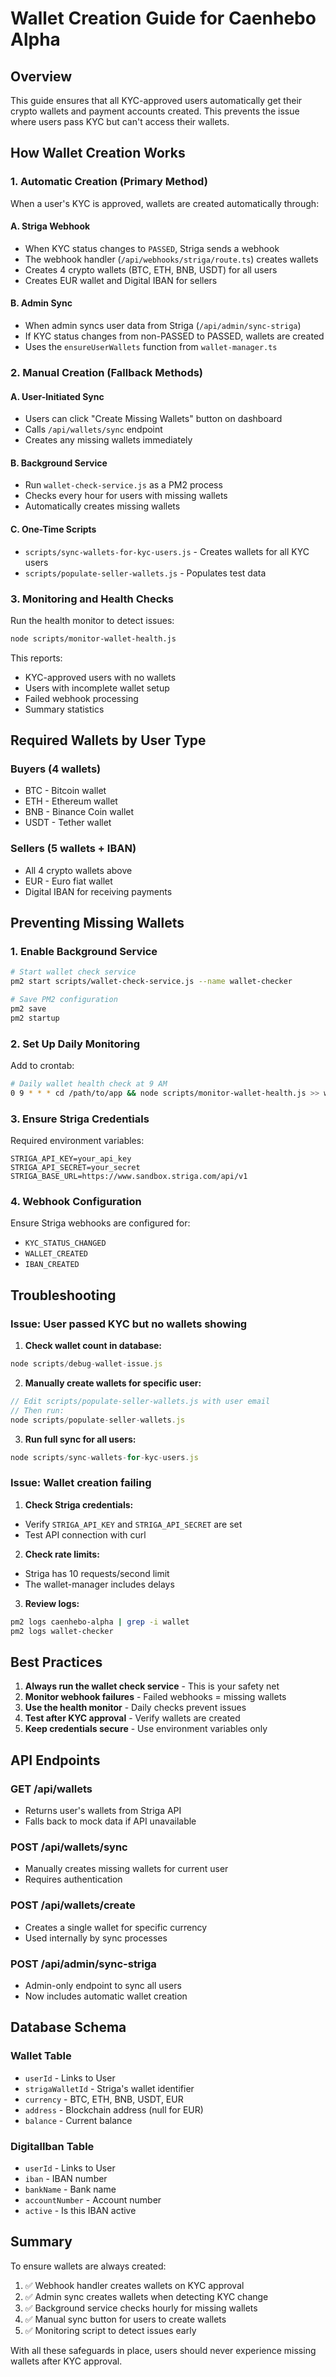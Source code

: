 # Wallet Creation Guide for Caenhebo Alpha

## Overview
This guide ensures that all KYC-approved users automatically get their crypto wallets and payment accounts created. This prevents the issue where users pass KYC but can't access their wallets.

## How Wallet Creation Works

### 1. Automatic Creation (Primary Method)
When a user's KYC is approved, wallets are created automatically through:

#### A. Striga Webhook
- When KYC status changes to `PASSED`, Striga sends a webhook
- The webhook handler (`/api/webhooks/striga/route.ts`) creates wallets
- Creates 4 crypto wallets (BTC, ETH, BNB, USDT) for all users
- Creates EUR wallet and Digital IBAN for sellers

#### B. Admin Sync
- When admin syncs user data from Striga (`/api/admin/sync-striga`)
- If KYC status changes from non-PASSED to PASSED, wallets are created
- Uses the `ensureUserWallets` function from `wallet-manager.ts`

### 2. Manual Creation (Fallback Methods)

#### A. User-Initiated Sync
- Users can click "Create Missing Wallets" button on dashboard
- Calls `/api/wallets/sync` endpoint
- Creates any missing wallets immediately

#### B. Background Service
- Run `wallet-check-service.js` as a PM2 process
- Checks every hour for users with missing wallets
- Automatically creates missing wallets

#### C. One-Time Scripts
- `scripts/sync-wallets-for-kyc-users.js` - Creates wallets for all KYC users
- `scripts/populate-seller-wallets.js` - Populates test data

### 3. Monitoring and Health Checks

Run the health monitor to detect issues:
```bash
node scripts/monitor-wallet-health.js
```

This reports:
- KYC-approved users with no wallets
- Users with incomplete wallet setup
- Failed webhook processing
- Summary statistics

## Required Wallets by User Type

### Buyers (4 wallets)
- BTC - Bitcoin wallet
- ETH - Ethereum wallet  
- BNB - Binance Coin wallet
- USDT - Tether wallet

### Sellers (5 wallets + IBAN)
- All 4 crypto wallets above
- EUR - Euro fiat wallet
- Digital IBAN for receiving payments

## Preventing Missing Wallets

### 1. Enable Background Service
```bash
# Start wallet check service
pm2 start scripts/wallet-check-service.js --name wallet-checker

# Save PM2 configuration
pm2 save
pm2 startup
```

### 2. Set Up Daily Monitoring
Add to crontab:
```bash
# Daily wallet health check at 9 AM
0 9 * * * cd /path/to/app && node scripts/monitor-wallet-health.js >> wallet-health.log 2>&1
```

### 3. Ensure Striga Credentials
Required environment variables:
```env
STRIGA_API_KEY=your_api_key
STRIGA_API_SECRET=your_secret
STRIGA_BASE_URL=https://www.sandbox.striga.com/api/v1
```

### 4. Webhook Configuration
Ensure Striga webhooks are configured for:
- `KYC_STATUS_CHANGED`
- `WALLET_CREATED`
- `IBAN_CREATED`

## Troubleshooting

### Issue: User passed KYC but no wallets showing

1. **Check wallet count in database:**
```javascript
node scripts/debug-wallet-issue.js
```

2. **Manually create wallets for specific user:**
```javascript
// Edit scripts/populate-seller-wallets.js with user email
// Then run:
node scripts/populate-seller-wallets.js
```

3. **Run full sync for all users:**
```javascript
node scripts/sync-wallets-for-kyc-users.js
```

### Issue: Wallet creation failing

1. **Check Striga credentials:**
- Verify `STRIGA_API_KEY` and `STRIGA_API_SECRET` are set
- Test API connection with curl

2. **Check rate limits:**
- Striga has 10 requests/second limit
- The wallet-manager includes delays

3. **Review logs:**
```bash
pm2 logs caenhebo-alpha | grep -i wallet
pm2 logs wallet-checker
```

## Best Practices

1. **Always run the wallet check service** - This is your safety net
2. **Monitor webhook failures** - Failed webhooks = missing wallets
3. **Use the health monitor** - Daily checks prevent issues
4. **Test after KYC approval** - Verify wallets are created
5. **Keep credentials secure** - Use environment variables only

## API Endpoints

### GET /api/wallets
- Returns user's wallets from Striga API
- Falls back to mock data if API unavailable

### POST /api/wallets/sync
- Manually creates missing wallets for current user
- Requires authentication

### POST /api/wallets/create
- Creates a single wallet for specific currency
- Used internally by sync processes

### POST /api/admin/sync-striga
- Admin-only endpoint to sync all users
- Now includes automatic wallet creation

## Database Schema

### Wallet Table
- `userId` - Links to User
- `strigaWalletId` - Striga's wallet identifier  
- `currency` - BTC, ETH, BNB, USDT, EUR
- `address` - Blockchain address (null for EUR)
- `balance` - Current balance

### DigitalIban Table  
- `userId` - Links to User
- `iban` - IBAN number
- `bankName` - Bank name
- `accountNumber` - Account number
- `active` - Is this IBAN active

## Summary

To ensure wallets are always created:

1. ✅ Webhook handler creates wallets on KYC approval
2. ✅ Admin sync creates wallets when detecting KYC change
3. ✅ Background service checks hourly for missing wallets
4. ✅ Manual sync button for users to create wallets
5. ✅ Monitoring script to detect issues early

With all these safeguards in place, users should never experience missing wallets after KYC approval.